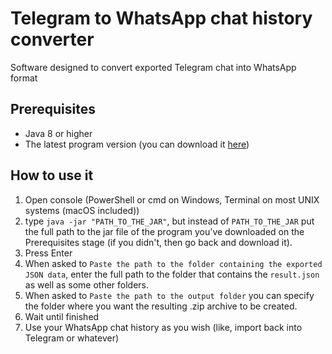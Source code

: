 # Telegram to WhatsApp chat history converter

Software designed to convert exported Telegram chat into WhatsApp format

## Prerequisites

- Java 8 or higher
- The latest program version (you can download
  it [here](https://github.com/iSan4eZ/tg-to-wa-converter/releases/latest/download/tg-to-wa-converter.jar))

## How to use it

1. Open console (PowerShell or cmd on Windows, Terminal on most UNIX systems (macOS included))
2. type `java -jar "PATH_TO_THE_JAR"`, but instead of `PATH_TO_THE_JAR` put the full path to the jar file of the program
   you've downloaded on the Prerequisites stage (if you didn't, then go back and download it).
3. Press Enter
4. When asked to `Paste the path to the folder containing the exported JSON data`, enter the full path to the folder
   that contains the `result.json` as well as some other folders.
5. When asked to `Paste the path to the output folder` you can specify the folder where you want the resulting .zip
   archive to be created.
6. Wait until finished
7. Use your WhatsApp chat history as you wish (like, import back into Telegram or whatever)